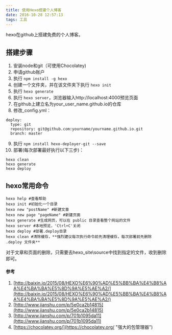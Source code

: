 ```yaml
---
title: 使用Hexo搭建个人博客
date: 2016-10-28 12:57:13
tags: 工具
---
```

hexo在github上搭建免费的个人博客。

<!--more-->

## 搭建步骤

1. 安装node和git（可使用Chocolatey)
2. 申请github账户
3. 执行 `npm install -g hexo`
4. 创建一个文件夹，并在该文件夹下执行 `hexo init`
5. 执行 `hexo generate`
6. 执行 `hexo server`，浏览器输入http://localhost:4000预览页面
7. 在github上建立名为your_user_name.github.io的仓库
8. 修改_config.yml：
```
deploy:
  type: git
  repository: git@github.com:yourname/yourname.github.io.git
  branch: master
```
9. 执行 `npm install hexo-deployer-git --save`
10. 部署(每次部署最好执行以下三步)：
```
hexo clean
hexo generate
hexo deploy
```

## hexo常用命令
```
hexo help #查看帮助
hexo init #初始化一个目录
hexo new "postName" #新建文章
hexo new page "pageName" #新建页面
hexo generate #生成网页，可以在 public 目录查看整个网站的文件
hexo server #本地预览，'Ctrl+C'关闭
hexo deploy #部署.deploy目录
hexo clean #清除缓存，**强烈建议每次执行命令前先清理缓存，每次部署前先删除 .deploy 文件夹**
```
对于文章和页面的删除，只需要去hexo_site\source中找到指定的文件，收到删除即可。

#### 参考
1. [http://baixin.io/2015/08/HEXO%E6%90%AD%E5%BB%BA%E4%B8%AA%E4%BA%BA%E5%8D%9A%E5%AE%A2/](http://baixin.io/2015/08/HEXO%E6%90%AD%E5%BB%BA%E4%B8%AA%E4%BA%BA%E5%8D%9A%E5%AE%A2/)
2. [http://www.jianshu.com/p/5e0ca2b14815](http://www.jianshu.com/p/5e0ca2b14815)
3. [http://www.jianshu.com/p/701b1095da11](http://www.jianshu.com/p/701b1095da11)
4. [https://chocolatey.org/](https://chocolatey.org/ "强大的包管理器")